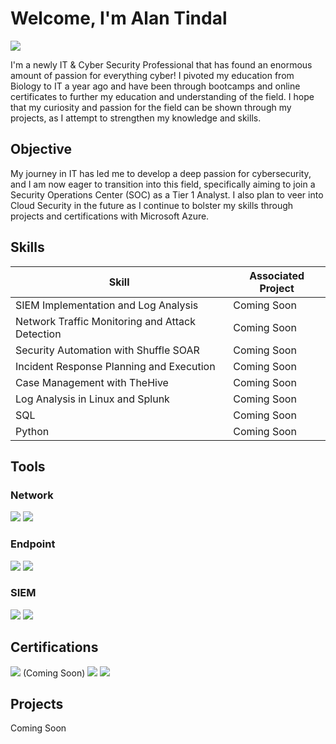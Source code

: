 # Welcome, I'm Alan Tindal
<a href="https://linkedin.com/in/alantindal"><img src="https://img.shields.io/badge/-LinkedIn-0072b1?&style=for-the-badge&logo=linkedin&logoColor=white" /></a>



I'm a newly IT & Cyber Security Professional that has found an enormous amount of passion for everything cyber! I pivoted my education from Biology to IT a year ago and have been through bootcamps and online certificates to further my education and understanding of the field. I hope that my curiosity and passion for the field can be shown through my projects, as I attempt to strengthen my knowledge and skills.


## Objective


My journey in IT has led me to develop a deep passion for cybersecurity, and I am now eager to transition into this field, specifically aiming to join a Security Operations Center (SOC) as a Tier 1 Analyst. I also plan to veer into Cloud Security in the future as I continue to bolster my skills through projects and certifications with Microsoft Azure.

## Skills


| Skill                                         | Associated Project         |
|-----------------------------------------------|----------------------------|
| SIEM Implementation and Log Analysis          | Coming Soon|
| Network Traffic Monitoring and Attack Detection | Coming Soon|
| Security Automation with Shuffle SOAR         | Coming Soon|
| Incident Response Planning and Execution      | Coming Soon|
| Case Management with TheHive                  | Coming Soon|
| Log Analysis in Linux and Splunk | Coming Soon|
| SQL | Coming Soon|
| Python | Coming Soon|



## Tools


### Network
<div>
    <img src="https://img.shields.io/badge/-Wireshark-1679A7?&style=for-the-badge&logo=Wireshark&logoColor=white" />
    <img src="https://img.shields.io/badge/-Suricata-EF3B2D?&style=for-the-badge&logo=Suricata&logoColor=white" />
   
</div>

### Endpoint
<div>
    <img src="https://img.shields.io/badge/-Microsoft_Defender_for_Endpoint-00A4EF?&style=for-the-badge&logo=Microsoft&logoColor=white" />
    <img src="https://img.shields.io/badge/-Velociraptor-4B275F?&style=for-the-badge&logo=Velociraptor&logoColor=white" />
</div>

### SIEM
<div>
    <img src="https://img.shields.io/badge/-Microsoft_Sentinel-0078D4?&style=for-the-badge&logo=Microsoft&logoColor=white" />
    <img src="https://img.shields.io/badge/-Splunk-000000?&style=for-the-badge&logo=Splunk&logoColor=white" />
    
</div>

## Certifications

<div>
<img src="https://img.shields.io/badge/-Security%2B-FF0000?&style=for-the-badge&logo=CompTIA&logoColor=white" /> (Coming Soon)
<img src="https://img.shields.io/badge/Google%20Cybersecurity%20Professional-blue" />

<img src="https://img.shields.io/badge/Google%20IT%20Support%20Professional-blue" />

</div>

## Projects
Coming Soon
